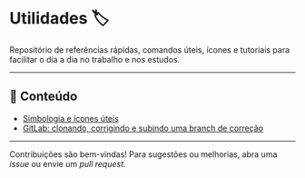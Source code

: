 # Utilidades 🏷️

Repositório de referências rápidas, comandos úteis, ícones e tutoriais para facilitar o dia a dia no trabalho e nos estudos.

---

## 📄 Conteúdo

- [Simbologia e ícones úteis](icones.md)
- [GitLab: clonando, corrigindo e subindo uma branch de correção](comandos_git.md)

---

Contribuições são bem-vindas! Para sugestões ou melhorias, abra uma *issue* ou envie um *pull request*.